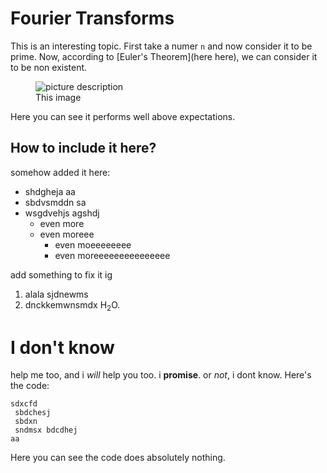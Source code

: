# Fourier Transforms

This is an interesting topic. First take a numer ```n``` and now consider it to be prime. Now, according to [Euler's Theorem](here here), we can consider it to be non existent.

<figure>
<picture>
<source srcset="https://cdn.pixabay.com/photo/2021/12/29/08/18/insect-6900940_960_720.jpg" media="(prefers-color-scheme: dark)" alt="picture description">
<img src="https://cdn.pixabay.com/photo/2022/11/03/03/05/apples-7566512_960_720.jpg" alt="picture description" loading="lazy" decoding="async">
</picture>
<figcaption>This image</figcaption>
</figure>

Here you can see it performs well above expectations.

## How to include it here?

somehow added it here:

* shdgheja aa
* sbdvsmddn sa
* wsgdvehjs agshdj
    * even more
    * even moreee
        * even moeeeeeeee
        * even moreeeeeeeeeeeeeee

add something to fix it ig

1. alala sjdnewms
2. dnckkemwnsmdx H<sub>2</sub>O.

# I don't know

help me too, and i *will* help you too. i **promise**. or _not_, i dont know. Here's the code:

```
sdxcfd
 sbdchesj
 sbdxn
 sndmsx bdcdhej
aa
```

Here you can see the code does absolutely nothing.
